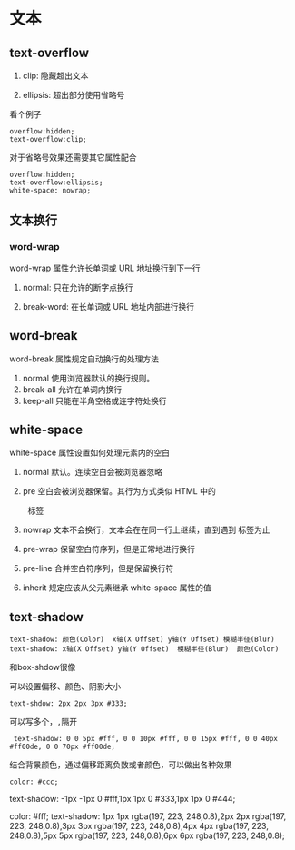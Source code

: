 # 文本

## text-overflow

1.  clip: 隐藏超出文本

2.  ellipsis: 超出部分使用省略号

看个例子

```
overflow:hidden;
text-overflow:clip;

```

对于省略号效果还需要其它属性配合

```
overflow:hidden;
text-overflow:ellipsis;
white-space: nowrap;

```

## 文本换行

### word-wrap

word-wrap 属性允许长单词或 URL 地址换行到下一行

1.  normal: 只在允许的断字点换行

2.  break-word: 在长单词或 URL 地址内部进行换行

## word-break

word-break 属性规定自动换行的处理方法

1.  normal 使用浏览器默认的换行规则。
2.  break-all 允许在单词内换行
3.  keep-all 只能在半角空格或连字符处换行

## white-space

white-space 属性设置如何处理元素内的空白

1.  normal 默认。连续空白会被浏览器忽略

2.  pre 空白会被浏览器保留。其行为方式类似 HTML 中的

    <pre> 标签</pre>

3.  nowrap 文本不会换行，文本会在在同一行上继续，直到遇到
    标签为止

4.  pre-wrap 保留空白符序列，但是正常地进行换行

5.  pre-line 合并空白符序列，但是保留换行符

6.  inherit 规定应该从父元素继承 white-space 属性的值

## text-shadow

```
text-shadow: 颜色(Color)  x轴(X Offset) y轴(Y Offset) 模糊半径(Blur)
text-shadow: x轴(X Offset) y轴(Y Offset)  模糊半径(Blur)  颜色(Color)

```

和box-shdow很像

可以设置偏移、颜色、阴影大小

```
text-shdow: 2px 2px 3px #333;

```

可以写多个，`,`隔开

```
 text-shadow: 0 0 5px #fff, 0 0 10px #fff, 0 0 15px #fff, 0 0 40px #ff00de, 0 0 70px #ff00de;

```

结合背景颜色，通过偏移距离负数或者颜色，可以做出各种效果

```
color: #ccc;

```

text-shadow: -1px -1px 0 #fff,1px 1px 0 #333,1px 1px 0 #444;

color: #fff; text-shadow: 1px 1px rgba(197, 223, 248,0.8),2px 2px rgba(197, 223, 248,0.8),3px 3px rgba(197, 223, 248,0.8),4px 4px rgba(197, 223, 248,0.8),5px 5px rgba(197, 223, 248,0.8),6px 6px rgba(197, 223, 248,0.8);